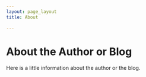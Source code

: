 ```yaml
---
layout: page_layout
title: About

---
```

# About the Author or Blog

Here is a little information about the author or the blog.

